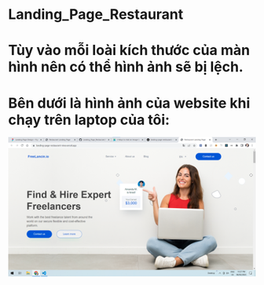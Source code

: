# Landing_Page_Restaurant

# Tùy vào mỗi loài kích thước của màn hình nên có thể hình ảnh sẽ bị lệch.

# Bên dưới là hình ảnh của website khi chạy trên laptop của tôi:

![Website on my desktop](public/assets/image/MyWebsite/my-website.png)

